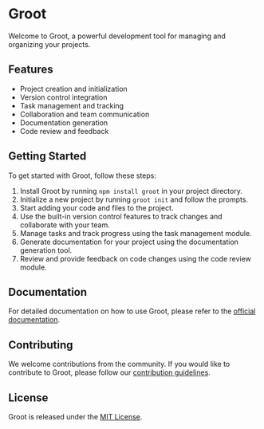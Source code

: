 # Groot

Welcome to Groot, a powerful development tool for managing and organizing your projects.

## Features

- Project creation and initialization
- Version control integration
- Task management and tracking
- Collaboration and team communication
- Documentation generation
- Code review and feedback

## Getting Started

To get started with Groot, follow these steps:

1. Install Groot by running `npm install groot` in your project directory.
2. Initialize a new project by running `groot init` and follow the prompts.
3. Start adding your code and files to the project.
4. Use the built-in version control features to track changes and collaborate with your team.
5. Manage tasks and track progress using the task management module.
6. Generate documentation for your project using the documentation generation tool.
7. Review and provide feedback on code changes using the code review module.

## Documentation

For detailed documentation on how to use Groot, please refer to the [official documentation](https://groot-docs.com).

## Contributing

We welcome contributions from the community. If you would like to contribute to Groot, please follow our [contribution guidelines](https://groot-docs.com/contributing).

## License

Groot is released under the [MIT License](https://opensource.org/licenses/MIT).
